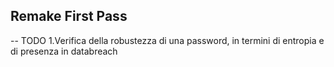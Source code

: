 ## Remake First Pass

-- TODO
1.Verifica della robustezza di una password, in termini di entropia e di presenza in databreach

